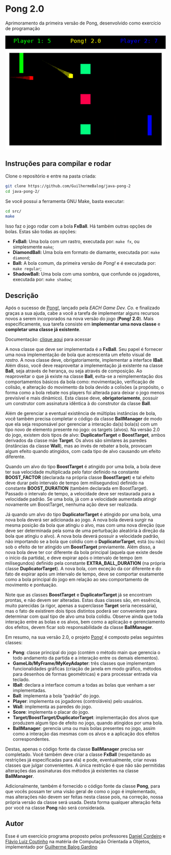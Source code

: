 # Pong 2.0

Aprimoramento da primeira versão de Pong, desenvolvido como exercício de programação

![Pong! 2.0](./pong.gif)

## Instruções para compilar e rodar

Clone o repositório e entre na pasta criada:

```bash
git clone https://github.com/GuilhermeBalog/java-pong-2
cd java-pong-2/
```

Se você possui a ferramenta GNU Make, basta executar:

```bash
cd src/
make
```

Isso faz o jogo rodar com a bola **FxBall**. Há também outras opções de bolas. Estas são todas as opções:

- **FxBall:** Uma bola com um rastro, executada por: `make fx`, ou simplesmente `make`;
- **DiamondBall:** Uma bola em formato de diamante, executada por: `make diamond`;
- **Ball:** A bola comum, da primeira versão de *Pong!* e é executada por: `make regular`;
- **ShadowBall:** Uma bola com uma sombra, que confunde os jogadores, executada por: `make shadow`;

## Descrição

Após o sucesso de [Pong!](https://github.com/GuilhermeBalog/java-pong), lançado pela *EACH Game Dev. Co.* e finalizado graças a sua
ajuda, cabe a você a tarefa de implementar alguns recursos novos a serem incorporados na
nova versão do jogo (**Pong! 2.0**). Mais especificamente, sua tarefa consiste em
**implementar uma nova classe** e **completar uma classe já existente**.

Documentação: [clique aqui](https://guilhermebalog.github.io/java-pong-2/) para acessar

A nova classe que deve ser implementada é a **FxBall**. Seu papel é fornecer uma nova
implementação de bola que acrescenta um efeito visual de *rastro*. A nova classe deve, obrigatoriamente,
implementar a interface **IBall**. Além disso, você deve reaproveitar a implementação já
existente na classe **Ball**, seja através de herança, ou seja através de composição. Ao
reaproveitar o que já existe na classe **Ball**, evita-se a reimplementação dos
comportamentos básicos da bola como: movimentação, verificação de colisão, e alteração
do movimento da bola devido a colisões (a propósito, o forma como a bola rebate nos
players foi alterada para deixar o jogo menos previsível e mais dinâmico). Esta classe deve,
**obrigatoriamente**, possuir um construtor com assinatura idêntica à do construtor da classe
**Ball**.

Além de gerenciar a eventual existência de múltiplas instâncias de bola, você também
precisa completar o código da classe **BallManager** de modo que ela seja responsável por
gerenciar a interação da(s) bola(s) com um tipo novo de elemento presente no jogo: os
targets (alvos). Na versão 2.0 do jogo, existem dois tipos de alvo: **DuplicatorTarget** e
**BoostTarget**, ambos derivados da classe mãe **Target**. Os alvos são similares às paredes
(instâncias da classe **Wall**), mas ao invés de rebater a bola, provocam algum efeito quando
atingidos, com cada tipo de alvo causando um efeito diferente.

Quando um alvo do tipo **BoostTarget** é atingido por uma bola, a bola deve ter sua
velocidade multiplicada pelo fator definido na constante **BOOST_FACTOR** (declarada na
própria classe **BoostTarget**) e tal efeito deve durar pelo intervalo de tempo (em
milisegundos) definido na constante **BOOST_DURATION** (também declarada em
BoostTarget). Passado o intervalo de tempo, a velocidade deve ser restaurada para a
velocidade padrão. Se uma bola, já com a velocidade aumentada atingir novamente um
BoostTarget, nenhuma ação deve ser realizada.

Já quando um alvo do tipo **DuplicatorTarget** é atingido por uma bola, uma nova bola
deverá ser adicionada ao jogo. A nova bola deverá surgir na mesma posição da bola que
atingiu o alvo, mas com uma nova direção (que deve ser determinada pela soma de uma
perturbação aleatória à direção da bola que atingiu o alvo). A nova bola deverá possuir a
velocidade padrão, não importando se a bola que colidiu com o **DuplicatorTarget**, está (ou
não) sob o efeito de ter atingido um **BoostTarget** previamente. Além disso, a nova bola
deve ter cor diferente da bola principal (aquela que existe desde o início da partida), e deve
expirar após o intervalo de tempo (em milisegundos) definido pela constante
**EXTRA_BALL_DURATION** (na própria classe **DuplicatorTarget**). A nova bola, com
exceção da cor diferente e do fato de expirar após um intervalo de tempo, deve se
comportar exatamente como a bola principal do jogo em relação ao seu comportamento de
movimento e pontuação.

Note que as classes **BoostTarget** e **DuplicatorTarget** já se encontram prontas, e não
devem ser alteradas. Estas duas classes são, em essência, muito parecidas (a rigor,
apenas a superclasse **Target** seria necessária), mas o fato de existirem dois tipos distintos
poderá ser conveniente para determinar com qual tipo de alvo uma bola colidiu. Observe
ainda que toda interação entre as bolas e os alvos, bem como a aplicação e gerenciamento
dos efeitos, devem ficar sob responsabilidade da classe **BallManager**.

Em resumo, na sua versão 2.0, o projeto [Pong!](https://github.com/GuilhermeBalog/java-pong) é composto pelas seguintes classes:

- **Pong**: classe principal do jogo (contém o método main que gerencia o todo andamento da partida e a interação entre os demais elementos).
- **GameLib/MyFrame/MyKeyAdapter**: três classes que implementam funcionalidades gráficas (criação de janela em modo gráfico, métodos para desenhos de formas geométricas) e para processar entrada via teclado.
- **IBall**: declara a interface comum a todas as bolas que venham a ser implementadas.
- **Ball**: implementa a bola “padrão” do jogo.
- **Player**: implementa os jogadores (controláveis) pelo usuários.
- **Wall**: implementa as paredes do jogo.
- **Score**: implementa o placar do jogo.
- **Target/BoostTarget/DuplicatorTarget**: implementação dos alvos que produzem algum tipo de efeito no jogo, quando atingidos por uma bola.
- **BallManager**: gerencia uma ou mais bolas presentes no jogo, assim como a interação das mesmas com os alvos e a aplicação dos efeitos correspondentes.

Destas, apenas o código fonte da classe **BallManager** precisa ser completado. Você
também deve criar a classe **FxBall** (respeitando as restrições já especificadas para ela) e
pode, eventualmente, criar novas classes que julgar convenientes. A única restrição é que
não são permitidas alterações das assinaturas dos métodos já existentes na classe
**BallManager**.

Adicionalmente, também é fornecido o código fonte da classe **Pong**, para que vocês
possam ter uma visão geral de como o jogo é implementado, mas alterações não devem ser
feitas nesta classe pois, na correção, nossa própria versão da classe será usada. Desta
forma qualquer alteração feita por você na classe **Pong** não será considerada.

## Autor

Esse é um exercício programa proposto pelos professores [Daniel Cordeiro](http://www.each.usp.br/dc/) e [Flávio Luiz Coutinho](http://lattes.cnpq.br/3100288618568772) na matéria de Computação Orientada a Objetos, implementado por [Guilherme Balog Gardino](https://guilhermebalog.github.io/)
